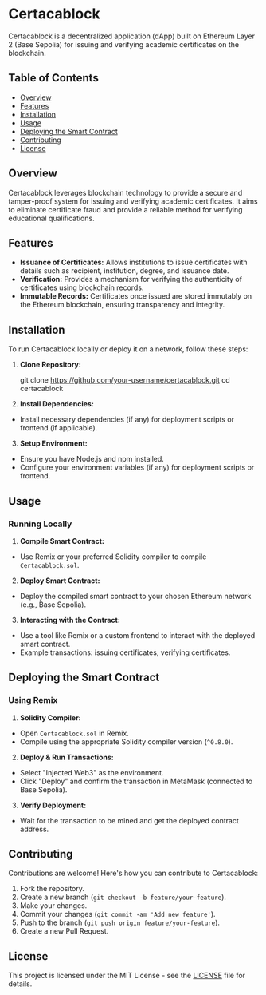 # Certacablock

Certacablock is a decentralized application (dApp) built on Ethereum Layer 2 (Base Sepolia) for issuing and verifying academic certificates on the blockchain.

## Table of Contents

- [Overview](#overview)
- [Features](#features)
- [Installation](#installation)
- [Usage](#usage)
- [Deploying the Smart Contract](#deploying-the-smart-contract)
- [Contributing](#contributing)
- [License](#license)

## Overview

Certacablock leverages blockchain technology to provide a secure and tamper-proof system for issuing and verifying academic certificates. It aims to eliminate certificate fraud and provide a reliable method for verifying educational qualifications.

## Features

- **Issuance of Certificates:** Allows institutions to issue certificates with details such as recipient, institution, degree, and issuance date.
- **Verification:** Provides a mechanism for verifying the authenticity of certificates using blockchain records.
- **Immutable Records:** Certificates once issued are stored immutably on the Ethereum blockchain, ensuring transparency and integrity.

## Installation

To run Certacablock locally or deploy it on a network, follow these steps:

1. **Clone Repository:**
   
   git clone https://github.com/your-username/certacablock.git
   cd certacablock

2. **Install Dependencies:**
- Install necessary dependencies (if any) for deployment scripts or frontend (if applicable).

3. **Setup Environment:**
- Ensure you have Node.js and npm installed.
- Configure your environment variables (if any) for deployment scripts or frontend.

## Usage

### Running Locally

1. **Compile Smart Contract:**
- Use Remix or your preferred Solidity compiler to compile `Certacablock.sol`.

2. **Deploy Smart Contract:**
- Deploy the compiled smart contract to your chosen Ethereum network (e.g., Base Sepolia).

3. **Interacting with the Contract:**
- Use a tool like Remix or a custom frontend to interact with the deployed smart contract.
- Example transactions: issuing certificates, verifying certificates.

## Deploying the Smart Contract

### Using Remix

1. **Solidity Compiler:**
- Open `Certacablock.sol` in Remix.
- Compile using the appropriate Solidity compiler version (`^0.8.0`).

2. **Deploy & Run Transactions:**
- Select "Injected Web3" as the environment.
- Click "Deploy" and confirm the transaction in MetaMask (connected to Base Sepolia).

3. **Verify Deployment:**
- Wait for the transaction to be mined and get the deployed contract address.

## Contributing

Contributions are welcome! Here's how you can contribute to Certacablock:

1. Fork the repository.
2. Create a new branch (`git checkout -b feature/your-feature`).
3. Make your changes.
4. Commit your changes (`git commit -am 'Add new feature'`).
5. Push to the branch (`git push origin feature/your-feature`).
6. Create a new Pull Request.

## License

This project is licensed under the MIT License - see the [LICENSE](LICENSE) file for details.
